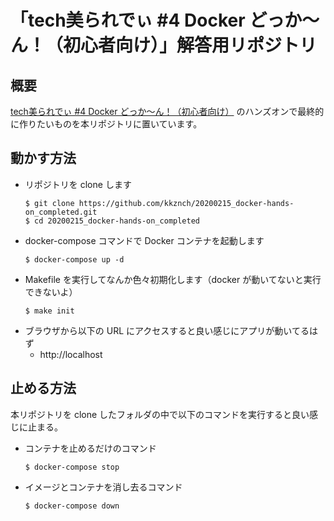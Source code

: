 # 「tech美られでぃ #4 Docker どっか〜ん！（初心者向け）」解答用リポジトリ

## 概要

[tech美られでぃ #4 Docker どっか〜ん！（初心者向け）](https://tech-chura-lady.connpass.com/event/163133) のハンズオンで最終的に作りたいものを本リポジトリに置いています。


## 動かす方法

- リポジトリを clone します
  ```shell
  $ git clone https://github.com/kkznch/20200215_docker-hands-on_completed.git
  $ cd 20200215_docker-hands-on_completed
  ```
- docker-compose コマンドで Docker コンテナを起動します
  ```shell
  $ docker-compose up -d
  ```
- Makefile を実行してなんか色々初期化します（docker が動いてないと実行できないよ）
  ```shell
  $ make init
  ```
- ブラウザから以下の URL にアクセスすると良い感じにアプリが動いてるはず
  - http://localhost
  

## 止める方法

本リポジトリを clone したフォルダの中で以下のコマンドを実行すると良い感じに止まる。

- コンテナを止めるだけのコマンド
  ```shell
  $ docker-compose stop
  ```
- イメージとコンテナを消し去るコマンド
  ```shell
  $ docker-compose down
  ```
